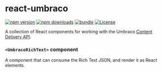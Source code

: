 # react-umbraco

[![npm version][npm-version-src]][npm-version-href]
[![npm downloads][npm-downloads-src]][npm-downloads-href]
[![bundle][bundle-src]][bundle-href]
[![License][license-src]][license-href]

A collection of React components for working with the Umbraco [Content Delivery API](https://docs.umbraco.com/umbraco-cms/reference/content-delivery-api).

### `<UmbracoRichText>` component

A component that can consume the Rich Text JSON, and render it as React elements.


<!-- Badges -->

[npm-version-src]: https://img.shields.io/npm/v/react-umbraco?style=flat&colorA=080f12&colorB=1fa669
[npm-version-href]: https://npmjs.com/package/react-umbraco
[npm-downloads-src]: https://img.shields.io/npm/dm/react-umbraco?style=flat&colorA=080f12&colorB=1fa669
[npm-downloads-href]: https://npmjs.com/package/react-umbraco
[bundle-src]: https://img.shields.io/bundlephobia/minzip/react-umbraco?style=flat&colorA=080f12&colorB=1fa669&label=minzip
[bundle-href]: https://bundlephobia.com/result?p=react-umbraco
[license-src]: https://img.shields.io/github/license/charlietango/react-umbraco.svg?style=flat&colorA=080f12&colorB=1fa669
[license-href]: https://github.com/charlietango/react-umbraco/blob/main/LICENSE
